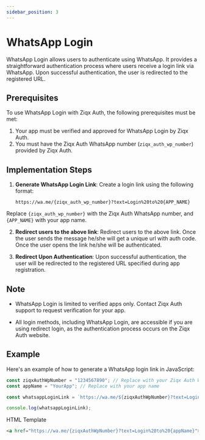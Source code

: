 ```yaml
---
sidebar_position: 3
---
```


# WhatsApp Login

WhatsApp Login allows users to authenticate using WhatsApp. It provides a straightforward authentication process where users receive a login link via WhatsApp. Upon successful authentication, the user is redirected to the registered URL.

## Prerequisites

To use WhatsApp Login with Ziqx Auth, the following prerequisites must be met:

1. Your app must be verified and approved for WhatsApp Login by Ziqx Auth.
2. You must have the Ziqx Auth WhatsApp number (`ziqx_auth_wp_number`) provided by Ziqx Auth.

## Implementation Steps
1. **Generate WhatsApp Login Link**:
   Create a login link using the following format:
   ```
   https://wa.me/{ziqx_auth_wp_number}?text=Login%20to%20{APP_NAME}
   ```
Replace `{ziqx_auth_wp_number}` with the Ziqx Auth WhatsApp number, and `{APP_NAME}` with your app name.

2. **Redirect users to the above link**:
Redirect users to the above link. Once the user sends the message he/she will get a unique url with auth code. Once the user opens the link he/she will be authenticated.

3. **Redirect Upon Authentication**:
Upon successful authentication, the user will be redirected to the registered URL specified during app registration.

## Note

- WhatsApp Login is limited to verified apps only. Contact Ziqx Auth support to request verification for your app.

- All login methods, including WhatsApp Login, are accessible if you are using redirect login, as the authentication process occurs on the Ziqx Auth website.

## Example

Here's an example of how to generate a WhatsApp login link in JavaScript:

```javascript
const ziqxAuthWpNumber = "1234567890"; // Replace with your Ziqx Auth WhatsApp number
const appName = "YourApp"; // Replace with your app name

const whatsappLoginLink = `https://wa.me/${ziqxAuthWpNumber}?text=Login%20to%20${appName}`;

console.log(whatsappLoginLink);
```

HTML Template
```html
<a href="https://wa.me/{ziqxAuthWpNumber}?text=Login%20to%20{appName}">Login with WhatsApp</a>
```